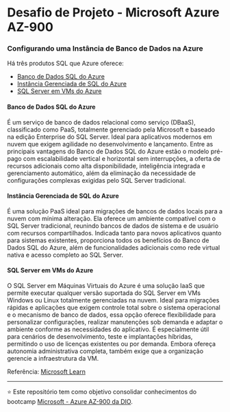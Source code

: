 # Desafio de Projeto - Microsoft Azure AZ-900
### Configurando uma Instância de Banco de Dados na Azure


Há três produtos SQL que Azure oferece:

- [Banco de Dados SQL do Azure](#banco-de-dados-sql-do-azure)
- [Instância Gerenciada de SQL do Azure](#instância-gerenciada-de-sql-do-azure)
- [SQL Server em VMs do Azure](#sql-server-em-vms-do-azure)

#### Banco de Dados SQL do Azure
É um serviço de banco de dados relacional como serviço (DBaaS), classificado como PaaS, totalmente gerenciado pela Microsoft e baseado na edição Enterprise do SQL Server. Ideal para aplicativos modernos em nuvem que exigem agilidade no desenvolvimento e lançamento. Entre as principais vantagens do Banco de Dados SQL do Azure estão o modelo pré-pago com escalabilidade vertical e horizontal sem interrupções, a oferta de recursos adicionais como alta disponibilidade, inteligência integrada e gerenciamento automático, além da eliminação da necessidade de configurações complexas exigidas pelo SQL Server tradicional.

#### Instância Gerenciada de SQL do Azure
É uma solução PaaS ideal para migrações de bancos de dados locais para a nuvem com mínima alteração. Ela oferece um ambiente compatível com o SQL Server tradicional, reunindo bancos de dados de sistema e de usuário com recursos compartilhados. Indicada tanto para novos aplicativos quanto para sistemas existentes, proporciona todos os benefícios do Banco de Dados SQL do Azure, além de funcionalidades adicionais como rede virtual nativa e acesso completo ao SQL Server.

#### SQL Server em VMs do Azure
O SQL Server em Máquinas Virtuais do Azure é uma solução IaaS que permite executar qualquer versão suportada do SQL Server em VMs Windows ou Linux totalmente gerenciadas na nuvem. Ideal para migrações rápidas e aplicações que exigem controle total sobre o sistema operacional e o mecanismo de banco de dados, essa opção oferece flexibilidade para personalizar configurações, realizar manutenções sob demanda e adaptar o ambiente conforme as necessidades do aplicativo. É especialmente útil para cenários de desenvolvimento, teste e implantações híbridas, permitindo o uso de licenças existentes ou por demanda. Embora ofereça autonomia administrativa completa, também exige que a organização gerencie a infraestrutura da VM.

Referência: [Microsoft Learn](https://learn.microsoft.com/pt-br/azure/azure-sql/azure-sql-iaas-vs-paas-what-is-overview?view=azuresql)



---
⭐ Este repositório tem como objetivo consolidar conhecimentos do bootcamp [Microsoft - Azure AZ-900 da DIO](https://web.dio.me/track/microsoft-azure-az-900).